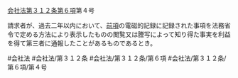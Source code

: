 [会社法第３１２条第６項](会社法＿＿＿＿第３１２条第６項)第４号

請求者が、過去二年以内において、[前項](会社法＿＿＿＿第３１２条第５項)の電磁的記録に記録された事項を法務省令で定める方法により表示したものの閲覧又は謄写によって知り得た事実を利益を得て第三者に通報したことがあるものであるとき。


#会社法
#会社法/第３１２条
#会社法/第３１２条/第６項
#会社法/第３１２条/第６項/第４号
